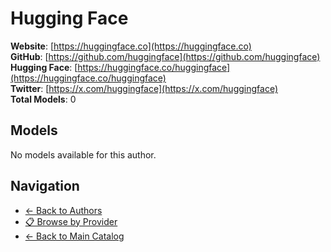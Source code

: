 # Hugging Face

**Website**: [https://huggingface.co](https://huggingface.co)  
**GitHub**: [https://github.com/huggingface](https://github.com/huggingface)  
**Hugging Face**: [https://huggingface.co/huggingface](https://huggingface.co/huggingface)  
**Twitter**: [https://x.com/huggingface](https://x.com/huggingface)  
**Total Models**: 0

## Models

No models available for this author.

## Navigation

- [← Back to Authors](../README.md)
- [📋 Browse by Provider](../../providers/README.md)
- [← Back to Main Catalog](../../README.md)
